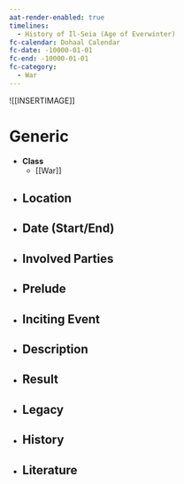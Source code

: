 ```yaml
---
aat-render-enabled: true
timelines:
  - History of Il-Seia (Age of Everwinter)
fc-calendar: Dohaal Calendar
fc-date: -10000-01-01
fc-end: -10000-01-01
fc-category:
  - War
---
```


![[INSERTIMAGE]]

# Generic
- **Class**
	- [[War]]
- **Location**
	- 
- **Date (Start/End)**
	- 
- **Involved Parties**
	- 
- **Prelude**
	- 
- **Inciting Event**
	- 
- **Description**
	- 
- **Result**
	- 
- **Legacy**
	- 
- **History**
	- 
- **Literature**
	- 